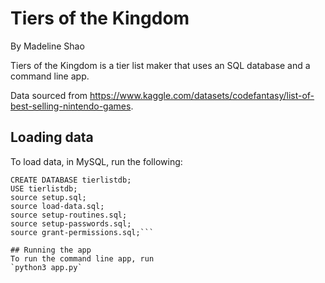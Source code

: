 # Tiers of the Kingdom
By Madeline Shao

Tiers of the Kingdom is a tier list maker that uses an SQL database and a command line app.

Data sourced from https://www.kaggle.com/datasets/codefantasy/list-of-best-selling-nintendo-games.

## Loading data
To load data, in MySQL, run the following:
```
CREATE DATABASE tierlistdb;
USE tierlistdb;
source setup.sql;
source load-data.sql;
source setup-routines.sql;
source setup-passwords.sql;
source grant-permissions.sql;```

## Running the app
To run the command line app, run
`python3 app.py`
